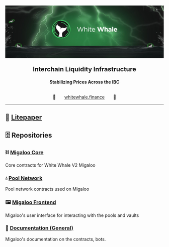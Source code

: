 <p align="center"><a href="https://whitewhale.finance" target="_blank" rel="noopener noreferrer">
<img src="https://github.com/White-Whale-Defi-Platform/.github/blob/main/assets/banner.jpeg"/></a></p>
<p align="center" style="font-size:20px"> 
    <b>Interchain Liquidity Infrastructure</b>
</p>
<p align="center"> 
     <b>Stabilizing Prices Across the IBC</b><br/><br/>
</p>

<p align="center">🐋️&nbsp;&nbsp;&nbsp;&nbsp;&nbsp;&nbsp;
    <a href="https://whitewhale.finance"><u>whitewhale.finance</u></a>
  &nbsp;&nbsp;&nbsp;&nbsp;&nbsp;&nbsp;🐋
</p>
<hr>

## 📜 [Litepaper](https://whitewhale.money/LitepaperV2.pdf)

## 🗄️ Repositories

### ⛓ [Migaloo Core](https://github.com/White-Whale-Defi-Platform/migaloo-core)
Core contracts for White Whale V2 Migaloo 

### 💧 [Pool Network](https://github.com/White-Whale-Defi-Platform/pool-network)
Pool network contracts used on Migaloo

### 🖼 [Migaloo Frontend](https://github.com/White-Whale-Defi-Platform/migaloo-frontend)
Migaloo's user interface for interacting with the pools and vaults

### 📖 [Documentation (General)](https://ww0-1.gitbook.io/migaloo-docs/)
Migaloo's documentation on the contracts, bots.
